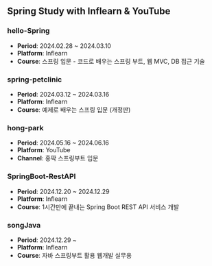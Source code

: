 ## Spring Study with Inflearn & YouTube

### hello-Spring
- **Period**: 2024.02.28 ~ 2024.03.10
- **Platform**: Inflearn
- **Course**: 스프링 입문 - 코드로 배우는 스프링 부트, 웹 MVC, DB 접근 기술

### spring-petclinic
- **Period**: 2024.03.12 ~ 2024.03.16
- **Platform**: Inflearn
- **Course**: 예제로 배우는 스프링 입문 (개정판)

### hong-park
- **Period**: 2024.05.16 ~ 2024.06.16
- **Platform**: YouTube
- **Channel**: 홍팍 스프링부트 입문

### SpringBoot-RestAPI
- **Period**: 2024.12.20 ~ 2024.12.29
- **Platform**: Inflearn
- **Course**: 1시간만에 끝내는 Spring Boot REST API 서비스 개발

### songJava
- **Period**: 2024.12.29 ~ 
- **Platform**: Inflearn
- **Course**: 자바 스프링부트 활용 웹개발 실무용
